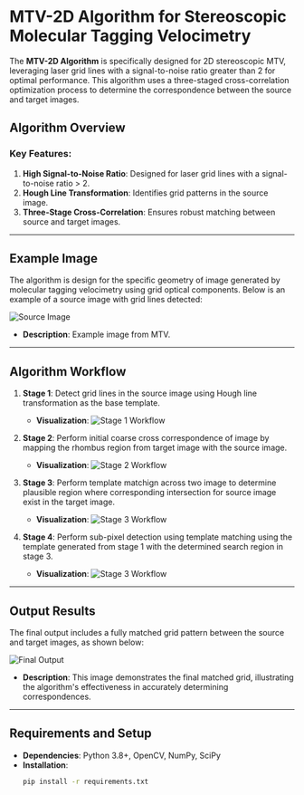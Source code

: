 # MTV-2D Algorithm for Stereoscopic Molecular Tagging Velocimetry

The **MTV-2D Algorithm** is specifically designed for 2D stereoscopic MTV, leveraging laser grid lines with a signal-to-noise ratio greater than 2 for optimal performance. This algorithm uses a three-staged cross-correlation optimization process to determine the correspondence between the source and target images.

## Algorithm Overview

### Key Features:
1. **High Signal-to-Noise Ratio**: Designed for laser grid lines with a signal-to-noise ratio > 2.
2. **Hough Line Transformation**: Identifies grid patterns in the source image.
3. **Three-Stage Cross-Correlation**: Ensures robust matching between source and target images. 

---

## Example Image

The algorithm is design for the specific geometry of image generated by molecular tagging velocimetry using grid optical components. Below is an example of a source image with grid lines detected:

![Source Image](Source/frame_0.png)

- **Description**: Example image from MTV.

---

## Algorithm Workflow

1. **Stage 1**: Detect grid lines in the source image using Hough line transformation as the base template.
    - **Visualization**: 
      ![Stage 1 Workflow](path/to/stage1_workflow.png)

2. **Stage 2**: Perform initial coarse cross correspondence of image by mapping the rhombus region from target image with the source image.
    - **Visualization**: 
      ![Stage 2 Workflow](path/to/stage2_workflow.png)

3. **Stage 3**: Perform template matchign across two image to determine plausible region where corresponding intersection for source image exist in the target image.
    - **Visualization**: 
      ![Stage 3 Workflow](path/to/stage3_workflow.png)

4. **Stage 4**: Perform sub-pixel detection using template matching using the template generated from stage 1 with the determined search region in stage 3.
    - **Visualization**: 
      ![Stage 3 Workflow](path/to/stage3_workflow.png)

---

## Output Results

The final output includes a fully matched grid pattern between the source and target images, as shown below:

![Final Output](path/to/final_output.png)

- **Description**: This image demonstrates the final matched grid, illustrating the algorithm's effectiveness in accurately determining correspondences.

---

## Requirements and Setup

- **Dependencies**: Python 3.8+, OpenCV, NumPy, SciPy
- **Installation**:
  ```bash
  pip install -r requirements.txt
